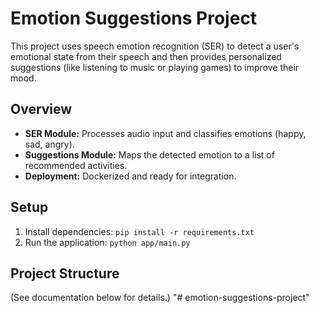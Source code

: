 # Emotion Suggestions Project

This project uses speech emotion recognition (SER) to detect a user's emotional state from their speech and then provides personalized suggestions (like listening to music or playing games) to improve their mood.

## Overview
- **SER Module:** Processes audio input and classifies emotions (happy, sad, angry).
- **Suggestions Module:** Maps the detected emotion to a list of recommended activities.
- **Deployment:** Dockerized and ready for integration.

## Setup
1. Install dependencies: `pip install -r requirements.txt`
2. Run the application: `python app/main.py`

## Project Structure
(See documentation below for details.)
"# emotion-suggestions-project" 

